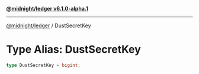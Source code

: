 [**@midnight/ledger v6.1.0-alpha.1**](../README.md)

***

[@midnight/ledger](../globals.md) / DustSecretKey

# Type Alias: DustSecretKey

```ts
type DustSecretKey = bigint;
```

